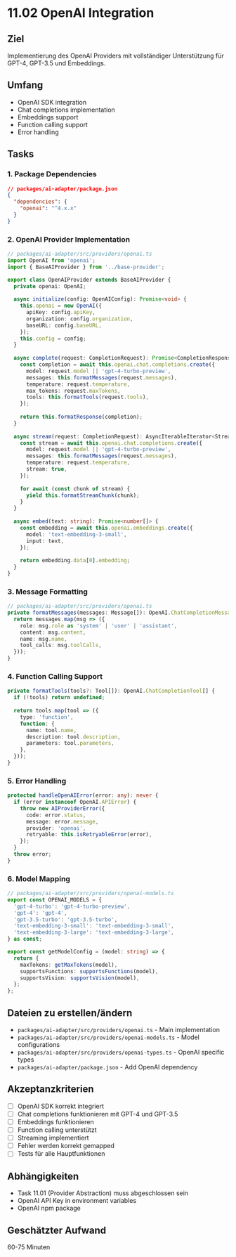 # 11.02 OpenAI Integration

## Ziel
Implementierung des OpenAI Providers mit vollständiger Unterstützung für GPT-4, GPT-3.5 und Embeddings.

## Umfang
- OpenAI SDK integration
- Chat completions implementation
- Embeddings support
- Function calling support
- Error handling

## Tasks

### 1. Package Dependencies
```json
// packages/ai-adapter/package.json
{
  "dependencies": {
    "openai": "^4.x.x"
  }
}
```

### 2. OpenAI Provider Implementation
```typescript
// packages/ai-adapter/src/providers/openai.ts
import OpenAI from 'openai';
import { BaseAIProvider } from '../base-provider';

export class OpenAIProvider extends BaseAIProvider {
  private openai: OpenAI;
  
  async initialize(config: OpenAIConfig): Promise<void> {
    this.openai = new OpenAI({
      apiKey: config.apiKey,
      organization: config.organization,
      baseURL: config.baseURL,
    });
    this.config = config;
  }
  
  async complete(request: CompletionRequest): Promise<CompletionResponse> {
    const completion = await this.openai.chat.completions.create({
      model: request.model || 'gpt-4-turbo-preview',
      messages: this.formatMessages(request.messages),
      temperature: request.temperature,
      max_tokens: request.maxTokens,
      tools: this.formatTools(request.tools),
    });
    
    return this.formatResponse(completion);
  }
  
  async stream(request: CompletionRequest): AsyncIterableIterator<StreamChunk> {
    const stream = await this.openai.chat.completions.create({
      model: request.model || 'gpt-4-turbo-preview',
      messages: this.formatMessages(request.messages),
      temperature: request.temperature,
      stream: true,
    });
    
    for await (const chunk of stream) {
      yield this.formatStreamChunk(chunk);
    }
  }
  
  async embed(text: string): Promise<number[]> {
    const embedding = await this.openai.embeddings.create({
      model: 'text-embedding-3-small',
      input: text,
    });
    
    return embedding.data[0].embedding;
  }
}
```

### 3. Message Formatting
```typescript
// packages/ai-adapter/src/providers/openai.ts
private formatMessages(messages: Message[]): OpenAI.ChatCompletionMessage[] {
  return messages.map(msg => ({
    role: msg.role as 'system' | 'user' | 'assistant',
    content: msg.content,
    name: msg.name,
    tool_calls: msg.toolCalls,
  }));
}
```

### 4. Function Calling Support
```typescript
private formatTools(tools?: Tool[]): OpenAI.ChatCompletionTool[] {
  if (!tools) return undefined;
  
  return tools.map(tool => ({
    type: 'function',
    function: {
      name: tool.name,
      description: tool.description,
      parameters: tool.parameters,
    },
  }));
}
```

### 5. Error Handling
```typescript
protected handleOpenAIError(error: any): never {
  if (error instanceof OpenAI.APIError) {
    throw new AIProviderError({
      code: error.status,
      message: error.message,
      provider: 'openai',
      retryable: this.isRetryableError(error),
    });
  }
  throw error;
}
```

### 6. Model Mapping
```typescript
// packages/ai-adapter/src/providers/openai-models.ts
export const OPENAI_MODELS = {
  'gpt-4-turbo': 'gpt-4-turbo-preview',
  'gpt-4': 'gpt-4',
  'gpt-3.5-turbo': 'gpt-3.5-turbo',
  'text-embedding-3-small': 'text-embedding-3-small',
  'text-embedding-3-large': 'text-embedding-3-large',
} as const;

export const getModelConfig = (model: string) => {
  return {
    maxTokens: getMaxTokens(model),
    supportsFunctions: supportsFunctions(model),
    supportsVision: supportsVision(model),
  };
};
```

## Dateien zu erstellen/ändern
- `packages/ai-adapter/src/providers/openai.ts` - Main implementation
- `packages/ai-adapter/src/providers/openai-models.ts` - Model configurations
- `packages/ai-adapter/src/providers/openai-types.ts` - OpenAI specific types
- `packages/ai-adapter/package.json` - Add OpenAI dependency

## Akzeptanzkriterien
- [ ] OpenAI SDK korrekt integriert
- [ ] Chat completions funktionieren mit GPT-4 und GPT-3.5
- [ ] Embeddings funktionieren
- [ ] Function calling unterstützt
- [ ] Streaming implementiert
- [ ] Fehler werden korrekt gemapped
- [ ] Tests für alle Hauptfunktionen

## Abhängigkeiten
- Task 11.01 (Provider Abstraction) muss abgeschlossen sein
- OpenAI API Key in environment variables
- OpenAI npm package

## Geschätzter Aufwand
60-75 Minuten